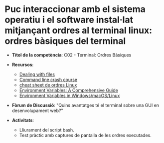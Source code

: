 # Puc interaccionar amb el sistema operatiu i el software instal·lat mitjançant ordres al terminal linux: ordres bàsiques del terminal

- **Títol de la competència**: C02 - Terminal: Ordres Bàsiques
- **Recursos**:
    - [Dealing with files](https://developer.mozilla.org/en-US/docs/Learn_web_development/Getting_started/Environment_setup/Dealing_with_files)
    - [Command line crash course](https://developer.mozilla.org/en-US/docs/Learn_web_development/Getting_started/Environment_setup/Command_line)
    - [cheat sheet de ordres Linux](https://tldr.sh/)
    - [Environment Variables: A Comprehensive Guide](https://dev.to/pizofreude/environment-variables-a-comprehensive-guide-34dg)
    - [Environment Variables in Windows/macOS/Linux](https://www3.ntu.edu.sg/home/ehchua/programming/howto/Environment_Variables.html)

- **Fòrum de Discussió**: "Quins avantatges té el terminal sobre una GUI en desenvolupament web?"
- **Activitats**:
    - Lliurament del script bash.
    - Test pràctic amb captures de pantalla de les ordres executades.